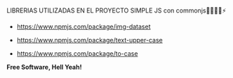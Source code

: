 
LIBRERIAS UTILIZADAS EN EL PROYECTO SIMPLE JS 
con commonjs👩‍💻👨‍💻⚡

  - https://www.npmjs.com/package/img-dataset
  - https://www.npmjs.com/package/text-upper-case
  
  - https://www.npmjs.com/package/to-case

  **Free Software, Hell Yeah!**